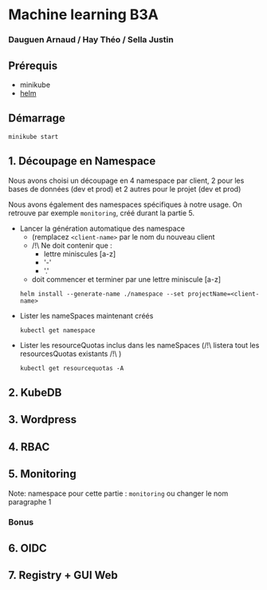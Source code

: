 # Machine learning B3A
### Dauguen Arnaud / Hay Théo / Sella Justin

## Prérequis
* minikube
* [helm](https://helm.sh/docs/intro/install/)

## Démarrage
```
minikube start
```

## 1. Découpage en Namespace
Nous avons choisi un découpage en 4 namespace par client, 2 pour les bases de données (dev et prod) et 2 autres pour le projet (dev et prod)

Nous avons également des namespaces spécifiques à notre usage. On retrouve par exemple `monitoring`, créé durant la partie 5.

* Lancer la génération automatique des namespace
  * (remplacez `<client-name>` par le nom du nouveau client
  * /!\ Ne doit contenir que :
    * lettre miniscules [a-z]
    * '-'
    * '.'
  * doit commencer et terminer par une lettre miniscule [a-z]
  ```
  helm install --generate-name ./namespace --set projectName=<client-name>
  ```
* Lister les nameSpaces maintenant créés
    ```
    kubectl get namespace
    ```
* Lister les resourceQuotas inclus dans les nameSpaces (/!\ listera tout les resourcesQuotas existants /!\ )
    ```
    kubectl get resourcequotas -A
    ```

## 2. KubeDB

## 3. Wordpress

## 4. RBAC

## 5. Monitoring
Note: namespace pour cette partie : `monitoring` ou changer le nom paragraphe 1

### **Bonus**
## 6. OIDC

## 7. Registry + GUI Web